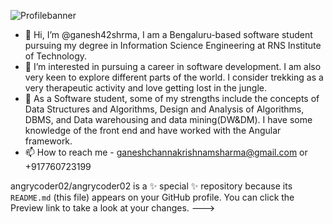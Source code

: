 
![Profilebanner](https://github.com/ganesh42shrma/ganesh42shrma/assets/89573235/ca428fe0-5319-4b70-8b17-ba4f30c43578)

- 👋 Hi, I’m @ganesh42shrma, I am a Bengaluru-based software student pursuing my degree in Information Science Engineering at RNS Institute of Technology.
- 👀 I’m interested in pursuing a career in software development. I am also very keen to explore different parts of the world. I consider trekking as a very therapeutic activity and love getting lost in the jungle. 
- 🌱 As a Software student, some of my strengths include the concepts of Data Structures and Algorithms, Design and Analysis of Algorithms, DBMS, and Data warehousing and data mining(DW&DM). I have some knowledge of the front end and have worked with the Angular framework.
- 📫 How to reach me - ganeshchannakrishnamsharma@gmail.com or +917760723199

angrycoder02/angrycoder02 is a ✨ special ✨ repository because its `README.md` (this file) appears on your GitHub profile.
You can click the Preview link to take a look at your changes.
--->

